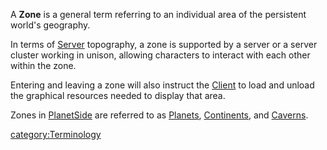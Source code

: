 A **Zone** is a general term referring to an individual area of the
persistent world's geography.

In terms of [Server](Server "wikilink") topography, a zone is supported
by a server or a server cluster working in unison, allowing characters
to interact with each other within the zone.

Entering and leaving a zone will also instruct the
[Client](Client "wikilink") to load and unload the graphical resources
needed to display that area.

Zones in [PlanetSide](PlanetSide "wikilink") are referred to as
[Planets](Planet "wikilink"), [Continents](Continent "wikilink"), and
[Caverns](Cavern "wikilink").

[category:Terminology](category:Terminology "wikilink")
